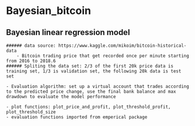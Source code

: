# Bayesian_bitcoin

##  Bayesian linear regression model
    ###### data source: https://www.kaggle.com/mikoim/bitcoin-historical-data
        - Bitcoin trading price that get recorded once per minute starting from 2016 to 2018.6
    ###### Spliting the data set: 2/3 of the first 20k price data is training set, 1/3 is validation set, the following 20k data is test set

    - Evaluation algorithm: set up a virtual account that trades according to the predicted price change, use the final bank balance and max drawdown to evaluate the model performance

    - plot functions: plot_price_and_profit, plot_threshold_profit, plot_threshold_size
    - evaluation functions imported from emperical package